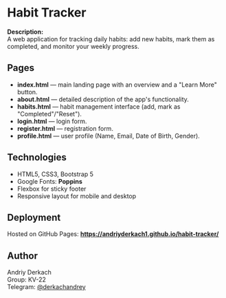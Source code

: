 # Habit Tracker

**Description:**  
A web application for tracking daily habits: add new habits, mark them as completed, and monitor your weekly progress.

## Pages

- **index.html** — main landing page with an overview and a "Learn More" button.  
- **about.html** — detailed description of the app's functionality.  
- **habits.html** — habit management interface (add, mark as "Completed"/"Reset").  
- **login.html** — login form.  
- **register.html** — registration form.  
- **profile.html** — user profile (Name, Email, Date of Birth, Gender).

## Technologies

- HTML5, CSS3, Bootstrap 5  
- Google Fonts: **Poppins**  
- Flexbox for sticky footer  
- Responsive layout for mobile and desktop

## Deployment

Hosted on GitHub Pages: **https://andriyderkach1.github.io/habit-tracker/**

## Author

Andriy Derkach  
Group: КV-22  
Telegram: [@derkachandrey](https://t.me/derkachandrey)
